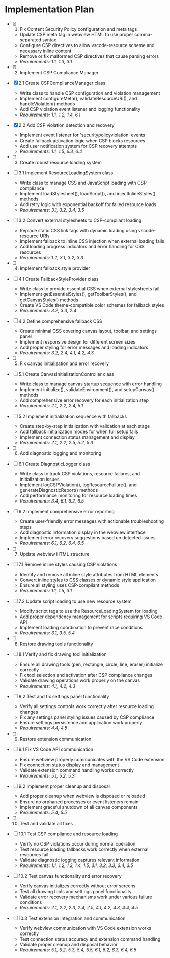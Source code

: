 # Implementation Plan

- [x] 1. Fix Content Security Policy configuration and meta tags

  - Update CSP meta tag in webview HTML to use proper comma-separated syntax
  - Configure CSP directives to allow vscode-resource scheme and necessary inline content
  - Remove or fix malformed CSP directives that cause parsing errors
  - _Requirements: 1.1, 1.3, 3.1_

- [x] 2. Implement CSP Compliance Manager


- [x] 2.1 Create CSPComplianceManager class

  - Write class to handle CSP configuration and violation management
  - Implement configureMeta(), validateResourceURI(), and handleViolation() methods
  - Add CSP violation event listener and logging functionality
  - _Requirements: 1.1, 1.2, 1.4, 6.1_

- [x] 2.2 Add CSP violation detection and recovery

  - Implement event listener for 'securitypolicyviolation' events
  - Create fallback activation logic when CSP blocks resources
  - Add user notification system for CSP recovery attempts
  - _Requirements: 1.1, 1.5, 6.3, 6.4_

- [ ] 3. Create robust resource loading system



- [ ] 3.1 Implement ResourceLoadingSystem class

  - Write class to manage CSS and JavaScript loading with CSP compliance
  - Implement loadStylesheet(), loadScript(), and injectInlineStyles() methods
  - Add retry logic with exponential backoff for failed resource loads
  - _Requirements: 3.1, 3.2, 3.4, 3.5_

- [ ] 3.2 Convert external stylesheets to CSP-compliant loading

  - Replace static CSS link tags with dynamic loading using vscode-resource URIs
  - Implement fallback to inline CSS injection when external loading fails
  - Add loading progress indicators and error handling for CSS resources
  - _Requirements: 1.2, 3.1, 3.2, 3.3_

- [ ] 4. Implement fallback style provider
- [ ] 4.1 Create FallbackStyleProvider class

  - Write class to provide essential CSS when external stylesheets fail
  - Implement getEssentialStyles(), getToolbarStyles(), and getCanvasStyles() methods
  - Create VS Code theme-compatible color schemes for fallback styles
  - _Requirements: 3.2, 3.3, 2.4_

- [ ] 4.2 Define comprehensive fallback CSS

  - Create minimal CSS covering canvas layout, toolbar, and settings panel
  - Implement responsive design for different screen sizes
  - Add proper styling for error messages and loading indicators
  - _Requirements: 3.2, 2.4, 4.1, 4.2, 4.3_

- [ ] 5. Fix canvas initialization and error recovery
- [ ] 5.1 Create CanvasInitializationController class

  - Write class to manage canvas startup sequence with error handling
  - Implement initialize(), validateEnvironment(), and setupCanvas() methods
  - Add comprehensive error recovery for each initialization step
  - _Requirements: 2.1, 2.2, 2.4, 5.1_

- [ ] 5.2 Implement initialization sequence with fallbacks

  - Create step-by-step initialization with validation at each stage
  - Add fallback initialization modes for when full setup fails
  - Implement connection status management and display
  - _Requirements: 2.1, 2.2, 2.5, 5.2, 5.3_

- [ ] 6. Add diagnostic logging and monitoring
- [ ] 6.1 Create DiagnosticLogger class

  - Write class to track CSP violations, resource failures, and initialization issues
  - Implement logCSPViolation(), logResourceFailure(), and generateDiagnosticReport() methods
  - Add performance monitoring for resource loading times
  - _Requirements: 3.4, 6.1, 6.2, 6.5_

- [ ] 6.2 Implement comprehensive error reporting

  - Create user-friendly error messages with actionable troubleshooting steps
  - Add diagnostic information display in the webview interface
  - Implement error recovery suggestions based on detected issues
  - _Requirements: 6.1, 6.2, 6.4, 6.5_

- [ ] 7. Update webview HTML structure
- [ ] 7.1 Remove inline styles causing CSP violations

  - Identify and remove all inline style attributes from HTML elements
  - Convert inline styles to CSS classes or dynamic style application
  - Ensure all styling uses CSP-compliant methods
  - _Requirements: 1.1, 1.5, 3.1_

- [ ] 7.2 Update script loading to use new resource system

  - Modify script tags to use the ResourceLoadingSystem for loading
  - Add proper dependency management for scripts requiring VS Code API
  - Implement loading coordination to prevent race conditions
  - _Requirements: 3.1, 3.5, 5.4_

- [ ] 8. Restore drawing tools functionality
- [ ] 8.1 Verify and fix drawing tool initialization

  - Ensure all drawing tools (pen, rectangle, circle, line, eraser) initialize correctly
  - Fix tool selection and activation after CSP compliance changes
  - Validate drawing operations work properly on the canvas
  - _Requirements: 4.1, 4.2, 4.3_

- [ ] 8.2 Test and fix settings panel functionality

  - Verify all settings controls work correctly after resource loading changes
  - Fix any settings panel styling issues caused by CSP compliance
  - Ensure settings persistence and application work properly
  - _Requirements: 4.4, 4.5_

- [ ] 9. Restore extension communication
- [ ] 9.1 Fix VS Code API communication

  - Ensure webview properly communicates with the VS Code extension
  - Fix connection status display and management
  - Validate extension command handling works correctly
  - _Requirements: 5.1, 5.2, 5.3_

- [ ] 9.2 Implement proper cleanup and disposal

  - Add proper cleanup when webview is disposed or reloaded
  - Ensure no orphaned processes or event listeners remain
  - Implement graceful shutdown of all canvas components
  - _Requirements: 5.4, 5.5_

- [ ] 10. Test and validate all fixes
- [ ] 10.1 Test CSP compliance and resource loading

  - Verify no CSP violations occur during normal operation
  - Test resource loading fallbacks work correctly when external resources fail
  - Validate diagnostic logging captures relevant information
  - _Requirements: 1.1, 1.2, 1.3, 1.4, 1.5, 3.1, 3.2, 3.3, 3.4, 3.5_

- [ ] 10.2 Test canvas functionality and error recovery

  - Verify canvas initializes correctly without error screens
  - Test all drawing tools and settings panel functionality
  - Validate error recovery mechanisms work under various failure conditions
  - _Requirements: 2.1, 2.2, 2.3, 2.4, 2.5, 4.1, 4.2, 4.3, 4.4, 4.5_

- [ ] 10.3 Test extension integration and communication
  - Verify webview communication with VS Code extension works correctly
  - Test connection status accuracy and extension command handling
  - Validate proper cleanup and disposal behavior
  - _Requirements: 5.1, 5.2, 5.3, 5.4, 5.5, 6.1, 6.2, 6.3, 6.4, 6.5_
